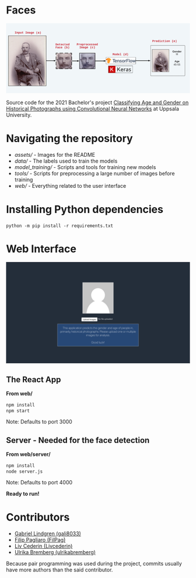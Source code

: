 # Faces  
![Banner](assets/banner.png)

Source code for the 2021 Bachelor's project [Classifying Age and Gender on Historical Photographs using Convolutional Neural Networks](http://uu.diva-portal.org/smash/record.jsf?pid=diva2%3A1567315&dswid=-6609) at Uppsala University.


# Navigating the repository 
 - <em>assets/</em> - Images for the README
 - <em>data/</em> - The labels used to train the models
 - <em>model_training/</em> - Scripts and tools for training new models
 - <em>tools/</em> - Scripts for preprocessing a large number of images before training
 - <em>web/</em> - Everything related to the user interface 

# Installing Python dependencies 
    python -m pip install -r requirements.txt

# Web Interface
![web-interface](assets/web-interface.png)
## The React App
**From web/**

    npm install
    npm start

Note: Defaults to port 3000

## Server - Needed for the face detection
**From web/server/**

    npm install
    node server.js

Note: Defaults to port 4000

**Ready to run!**

# Contributors
- [Gabriel Lindgren (gali8033)](https://github.com/gali8033)
- [Filip Pagliaro (FilPag)](https://github.com/FilPag)
- [Liv Cederin (Livcederin)](https://github.com/Livcederin)
- [Ulrika Bremberg (ulrikabremberg)](https://github.com/ulrikabremberg)


Because pair programming was used during the project, commits usually have more authors than the said contributor.
